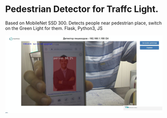 # Pedestrian Detector for Traffc Light.
Based on MobileNet SSD 300. Detects people near pedestrian place, switch on the Green Light for them. 
Flask, Python3, JS

![image](dp2_web_scr.jpg)
